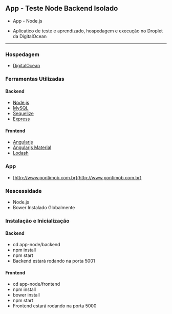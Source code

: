 ## App - Teste Node Backend Isolado
+ App - Node.js


+ Aplicatico de teste e aprendizado, hospedagem e execução no Droplet da DigitalOcean
 

---


### Hospedagem

+ [DigitalOcean](https://www.digitalocean.com)

### Ferramentas Utilizadas

#### Backend

+  [Node.js](http://nodejs.org)
+  [MySQL](https://www.mysql.com/)
+  [Sequelize](http://docs.sequelizejs.com/)
+  [Express](http://expressjs.com)
#### Frontend

 +  [Angularjs](https://angularjs.org/)
 +  [Angularjs Material](https://material.angularjs.org/latest/)
 +  [Lodash](https://lodash.com/)

### App 

+ [http://www.pontimob.com.br](http://www.pontimob.com.br)

### Nescessidade

+ Node.js
+ Bower Instalado Globalmente

### Instalação e Inicialização


#### Backend

+    cd app-node/backend
+    npm install
+    npm start
+    Backend estará rodando na porta 5001

#### Frontend

+    cd app-node/frontend
+    npm install
+    bower install
+    npm start
+    Frontend estará rodando na porta 5000

